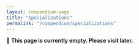 ```yaml
---
layout: compendium-page
title: "Specializations"
permalink: "/compendium/specializations"
---
```


<strong class="callout">
  🚧 This page is currently empty. Please visit later.
</strong>
